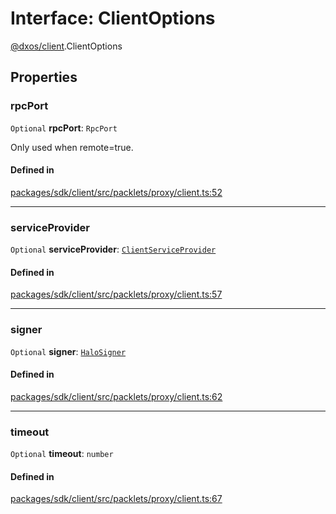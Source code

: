 # Interface: ClientOptions

[@dxos/client](../modules/dxos_client.md).ClientOptions

## Properties

### rpcPort

 `Optional` **rpcPort**: `RpcPort`

Only used when remote=true.

#### Defined in

[packages/sdk/client/src/packlets/proxy/client.ts:52](https://github.com/dxos/dxos/blob/db8188dae/packages/sdk/client/src/packlets/proxy/client.ts#L52)

___

### serviceProvider

 `Optional` **serviceProvider**: [`ClientServiceProvider`](dxos_client.ClientServiceProvider.md)

#### Defined in

[packages/sdk/client/src/packlets/proxy/client.ts:57](https://github.com/dxos/dxos/blob/db8188dae/packages/sdk/client/src/packlets/proxy/client.ts#L57)

___

### signer

 `Optional` **signer**: [`HaloSigner`](dxos_client.HaloSigner.md)

#### Defined in

[packages/sdk/client/src/packlets/proxy/client.ts:62](https://github.com/dxos/dxos/blob/db8188dae/packages/sdk/client/src/packlets/proxy/client.ts#L62)

___

### timeout

 `Optional` **timeout**: `number`

#### Defined in

[packages/sdk/client/src/packlets/proxy/client.ts:67](https://github.com/dxos/dxos/blob/db8188dae/packages/sdk/client/src/packlets/proxy/client.ts#L67)
